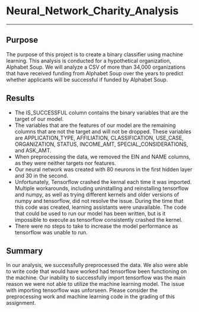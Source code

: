 # Neural_Network_Charity_Analysis
---
## Purpose
The purpose of this project is to create a binary classifier using machine learning. This analysis is conducted for a hypothetical organization, Alphabet Soup. We will analyze a CSV of more than 34,000 organizations that have received funding from Alphabet Soup over the years to predict whether applicants will be successful if funded by Alphabet Soup.

## Results
* The IS_SUCCESSFUL column contains the binary variables that are the target of our model. 
* The variables that are the features of our model are the remaining columns that are not the target and will not be dropped. These variables are APPLICATION_TYPE, AFFILIATION, CLASSIFICATION, USE_CASE, ORGANIZATION, STATUS, INCOME_AMT, SPECIAL_CONSIDERATIONS, and ASK_AMT.
* When preprocessing the data, we removed the EIN and NAME columns, as they were neither targets nor features.
* Our neural network was created with 80 neurons in the first hidden layer and 30 in the second.
* Unfortunately, Tensorflow crashed the kernal each time it was imported. Multiple workarounds, including uninstalling and reinstalling tensorflow and numpy, as well as trying different kernels and older versions of numpy and tensorflow, did not resolve the issue. During the time that this code was created, learning assistants were unavailable. The code that could be used to run our model has been written, but is it impossible to execute as tensorflow consistently crashed the kernel. 
* There were no steps to take to increase the model performance as tensorflow was unable to run. 

## Summary
In our analysis, we successfully preprocessed the data. We also were able to write code that would have worked had tensorflow been functioning on the machine. Our inability to successfully import tensorflow was the main reason we were not able to utilize the machine learning model. The issue with importing tensorflow was unforseen. Please consider the preprocessing work and machine learning code in the grading of this assignment. 
